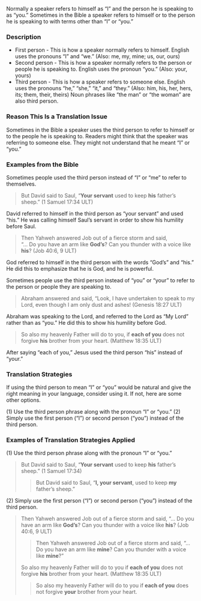 Normally a speaker refers to himself as “I” and the person he is speaking to as “you.” Sometimes in the Bible a speaker refers to himself or to the person he is speaking to with terms other than “I” or “you.”

### Description

*   First person - This is how a speaker normally refers to himself. English uses the pronouns “I” and “we.” (Also: me, my, mine; us, our, ours)
*   Second person - This is how a speaker normally refers to the person or people he is speaking to. English uses the pronoun “you.” (Also: your, yours)
*   Third person - This is how a speaker refers to someone else. English uses the pronouns “he,” “she,” “it,” and “they.” (Also: him, his, her, hers, its; them, their, theirs) Noun phrases like “the man” or “the woman” are also third person.

### Reason This Is a Translation Issue

Sometimes in the Bible a speaker uses the third person to refer to himself or to the people he is speaking to. Readers might think that the speaker was referring to someone else. They might not understand that he meant “I” or “you.”

### Examples from the Bible

Sometimes people used the third person instead of “I” or “me” to refer to themselves.

> But David said to Saul, “**Your servant** used to keep **his** father’s sheep.” (1 Samuel 17:34 ULT)

David referred to himself in the third person as “your servant” and used “his.” He was calling himself Saul’s servant in order to show his humility before Saul.

> Then Yahweh answered Job out of a fierce storm and said,  
> “… Do you have an arm like **God’s**? Can you thunder with a voice like **his**? (Job 40:6, 9 ULT)

God referred to himself in the third person with the words “God’s” and “his.” He did this to emphasize that he is God, and he is powerful.

Sometimes people use the third person instead of “you” or “your” to refer to the person or people they are speaking to.

> Abraham answered and said, “Look, I have undertaken to speak to my Lord, even though I am only dust and ashes! (Genesis 18:27 ULT)

Abraham was speaking to the Lord, and referred to the Lord as “My Lord” rather than as “you.” He did this to show his humility before God.

> So also my heavenly Father will do to you, if **each of you** does not forgive **his** brother from your heart. (Matthew 18:35 ULT)

After saying “each of you,” Jesus used the third person “his” instead of “your.”

### Translation Strategies

If using the third person to mean “I” or “you” would be natural and give the right meaning in your language, consider using it. If not, here are some other options.

(1) Use the third person phrase along with the pronoun “I” or “you.” (2) Simply use the first person (“I”) or second person (“you”) instead of the third person.

### Examples of Translation Strategies Applied

(1) Use the third person phrase along with the pronoun “I” or “you.”

> But David said to Saul, “**Your servant** used to keep **his** father’s sheep.” (1 Samuel 17:34)
> 
> > But David said to Saul, “**I, your servant**, used to keep **my** father’s sheep.”

(2) Simply use the first person (“I”) or second person (“you”) instead of the third person.

> Then Yahweh answered Job out of a fierce storm and said, “… Do you have an arm like **God’s**? Can you thunder with a voice like **his**? (Job 40:6, 9 ULT)
> 
> > Then Yahweh answered Job out of a fierce storm and said, “…Do you have an arm like **mine**? Can you thunder with a voice like **mine**?”
> 
> So also my heavenly Father will do to you if **each of you** does not forgive **his** brother from your heart. (Matthew 18:35 ULT)
> 
> > So also my heavenly Father will do to you if **each of you** does not forgive **your** brother from your heart.
